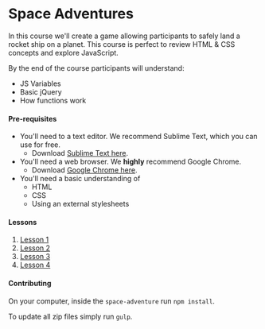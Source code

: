 # Space Adventures
In this course we'll create a game allowing participants to safely land a rocket ship on a planet. This course is perfect to review HTML & CSS concepts and explore JavaScript.

By the end of the course participants will understand:
- JS Variables
- Basic jQuery
- How functions work


#### Pre-requisites
  
  - You'll need to a text editor. We recommend Sublime Text, which you can use for free.
    - Download [Sublime Text here](http://www.sublimetext.com/).
  - You'll need a web browser. We __highly__ recommend Google Chrome.
    - Download [Google Chrome here](https://www.google.com/intl/en/chrome/browser/).
  - You'll need a basic understanding of
    - HTML
    - CSS
    - Using an external stylesheets

#### Lessons

1. [Lesson 1](lesson-1/instructions.md)
1. [Lesson 2](lesson-2/instructions.md)
1. [Lesson 3](lesson-3/instructions.md)
1. [Lesson 4](lesson-4/instructions.md)

#### Contributing
On your computer, inside the `space-adventure` run `npm install`.

To update all zip files simply run `gulp`.
